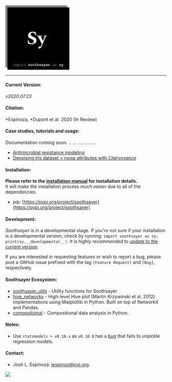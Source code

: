 
<img src="logo/soothsayer_square.png" width=200>

_________________________________

#### Current Version:
*v2020.07.23*

#### Citation:
*Espinoza, *Dupont et al. 2020 (In Review)

#### Case studies, tutorials and usage:
Documentation coming soon. .. ... ..... ........

* [Antimicrobial resistance modeling](https://github.com/jolespin/antimicrobial_resistance_modeling/blob/master/Espinoza-Dupont_et_al_2019/Notebooks/markdown_version/Espinoza-Dupont_et_al_2019.md)
* [Denoising Iris dataset + noise attributes with *Clairvoyance*](tutorials/Notebooks/markdown_versions/Denoising_Iris-plus-Noise_with_Clairvoyance/Denoising_Iris-plus-Noise_with_Clairvoyance.md)

#### Installation:
**Please refer to the [installation manual](install/README.md) for installation details.**  
It will make the installation process *much easier* due to all of the dependencies. 

* pip: [https://pypi.org/project/soothsayer](https://pypi.org/project/soothsayer)


#### Development:
*Soothsayer* is in a developmental stage.  If you're not sure if your installation is a developmental version, check by running: `import soothsayer as sy; print(sy.__developmental__)`.  It is *highly recommended* to [update to the current version](https://github.com/jolespin/soothsayer/tree/master/install#update-to-the-current-release-recommended). 

If you are interested in requesting features or wish to report a bug, please post a GitHub issue prefixed with the tag `[Feature Request]` and `[Bug]`, respectively.

#### Soothsayer Ecosystem:
* [soothsayer_utils](https://github.com/jolespin/soothsayer_utils) - Utility functions for Soothsayer
* [hive_networkx](https://github.com/jolespin/hive_networkx) - High-level Hive plot (Martin Krzywinski et al. 2012) implementations using Matplotlib in Python. Built on top of NetworkX and Pandas.
* [compositional](https://github.com/jolespin/compositional) - Compositional data analysis in Python.


#### Notes:
* Use `statsmodels > v0.10.x` as `v0.10.0` has a [bug](https://github.com/statsmodels/statsmodels/issues/5899) that fails to unpickle regression models.  

#### Contact:
* Josh L. Espinoza: [jespinoz@jcvi.org](jespinoz@jcvi.org).

<img src ="https://allpistuff.com/wp-content/uploads/2018/07/twitter.c0030826.jpg" width=100>

